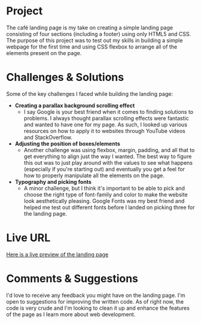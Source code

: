 # Project
The café landing page is my take on creating a simple landing page consisting of four sections (including a footer) using only HTML5 and CSS. The purpose of this project was to test out my skills in building a simple webpage for the first time and using CSS flexbox to arrange all of the elements present on the page.

# Challenges & Solutions
Some of the key challenges I faced while building the landing page:

- **Creating a parallax background scrolling effect**
    - I say Google is your best friend when it comes to finding solutions to problems. I always thought parallax scrolling effects were fantastic and wanted to have one for my page. As such, I looked up various resources on how to apply it to websites through YouTube videos and StackOverflow.
- **Adjusting the position of boxes/elements**
    - Another challenge was using flexbox, margin, padding, and all that to get everything to align just the way I wanted. The best way to figure this out was to just play around with the values to see what happens (especially if you're starting out) and eventually you get a feel for how to properly manipulate all the elements on the page.
- **Typography and picking fonts**
    - A minor challenge, but I think it's important to be able to pick and choose the right type of font-family and color to make the website look aesthetically pleasing. Google Fonts was my best friend and helped me test out different fonts before I landed on picking three for the landing page. 

# Live URL
[Here is a live preview of the landing page](https://qymmore.github.io/Cafe-landing-page/)  

# Comments & Suggestions
I'd love to receive any feedback you might have on the landing page. I'm open to suggestions for improving the written code. As of right now, the code is very crude and I'm looking to clean it up and enhance the features of the page as I learn more about web development. 
    
